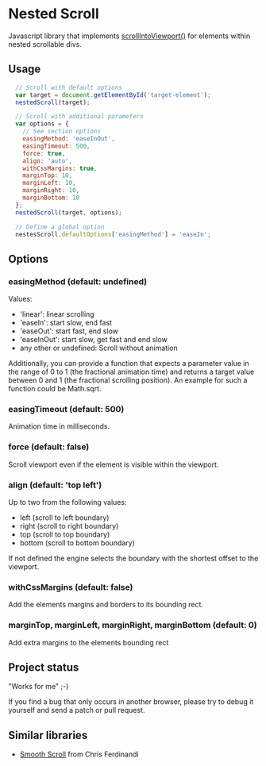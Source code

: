 # Nested Scroll

Javascript library that implements [scrollIntoViewport()](https://developer.mozilla.org/en-US/docs/Web/API/Element/scrollIntoView])
for elements within nested scrollable divs.

## Usage

```javascript
  // Scroll with default options
  var target = document.getElementById('target-element');
  nestedScroll(target);

  // Scroll with additional parameters
  var options = {
    // See section options
    easingMethod: 'easeInOut',
    easingTimeout: 500,
    force: true,
    align: 'auto',
    withCssMargins: true,
    marginTop: 10,
    marginLeft: 10,
    marginRight: 10,
    marginBottom: 10
  };
  nestedScroll(target, options);

  // Define a global option
  nestesScroll.defaultOptions['easingMethod'] = 'easeIn';
```

## Options

### easingMethod (default: undefined)

Values:

- 'linear': linear scrolling
- 'easeIn': start slow, end fast
- 'easeOut': start fast, end slow
- 'easeInOut': start slow, get fast and end slow
- any other or undefined: Scroll without animation

Additionally, you can provide a function that expects a parameter
value in the range of 0 to 1 (the fractional animation time)
and returns a target value between 0 and 1 (the fractional
scrolling position). An example for such a function could be Math.sqrt.

### easingTimeout (default: 500)

Animation time in milliseconds.

### force (default: false)

Scroll viewport even if the element is visible within the viewport.

### align (default: 'top left')

Up to two from the following values:

- left (scroll to left boundary)
- right (scroll to right boundary)
- top (scroll to top boundary)
- bottom (scroll to bottom boundary)

If not defined the engine selects the boundary with the shortest offset to the viewport.

### withCssMargins (default: false)

Add the elements margins and borders to its bounding rect.

### marginTop, marginLeft, marginRight, marginBottom (default: 0)

Add extra margins to the elements bounding rect

## Project status

"Works for me" ;-)

If you find a bug that only occurs in another browser, please try to debug it
yourself and send a patch or pull request.

## Similar libraries

- [Smooth Scroll](https://github.com/cferdinandi/smooth-scroll) from Chris Ferdinandi
